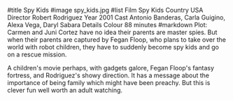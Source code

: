 #title Spy Kids
#image	spy_kids.jpg
#list
Film	Spy Kids
Country	USA
Director	Robert Rodriguez
Year	2001
Cast	Antonio Banderas, Carla Guigino, Alexa Vega, Daryl Sabara
Details	Colour 88 minutes
#markdown
Plot: Carmen and Juni Cortez have no idea their
parents are master spies.  But when their parents
are captured by Fegan Floop, who plans to take
over the world with robot children, they have to
suddenly become spy kids and go on a rescue
mission.

A children's movie perhaps, with gadgets galore,
Fegan Floop's fantasy fortress, and Rodriguez's
showy direction.  It has a message about the
importance of being family which might have been
preachy.  But this is clever fun well worth
an adult watching.
